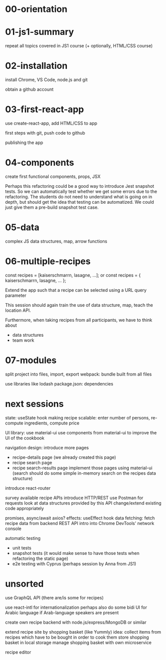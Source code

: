 # 00-orientation

# 01-js1-summary

repeat all topics covered in JS1 course (+ optionally, HTML/CSS course)

# 02-installation

install Chrome, VS Code, node.js and git

obtain a github account

# 03-first-react-app

use create-react-app, add HTML/CSS to app

first steps with git, push code to github

publishing the app

# 04-components

create first functional components, props, JSX

Perhaps this refactoring could be a good way to introduce Jest snapshot tests. So we can automatically test whether we get some errors due to the refactoring. The students do not need to understand what is going on in depth, but should get the idea that testing can be automatized. We could just give them a pre-build snapshot test case.

# 05-data

complex JS data structures, map, arrow functions

# 06-multiple-recipes

const recipes = [kaiserschmarrn, lasagne, ...];
or
const recipes = { kaiserschmarrn, lasagne, ... };

Extend the app such that a recipe can be selected using a URL query parameter

This session should again train the use of data structure, map, teach the location API.

Furthermore, when taking recipes from all participants, we have to think about
- data structures
- team work

# 07-modules

split project into files, import, export
webpack: bundle built from  all files

use libraries like lodash
package.json: dependencies

# next sessions

state: useState hook
making recipe scalable: enter number of persons, re-compute ingredients, compute price


UI library: use material-ui
use components from material-ui to improve the UI of the cookbook


navigation design: introduce more pages
- recipe-details page (we already created this page)
- recipe search page
- recipe search-results page
implement those pages using material-ui
(search should do some simple in-memory search on the recipes data structure)


introduce react-router


survey available recipe APIs
introduce HTTP/REST
use Postman for requests
look at data structures provided by this API
change/extend existing code appropriately


promises, async/await
axios?
effects: useEffect hook
data fetching: fetch recipe data from backend REST API
intro into Chrome DevTools' network console



automatic testing
- unit tests
- snapshot tests (it would make sense to have those tests when refactoring the static page)
- e2e testing with Cyprus (perhaps session by Anna from JS1)


# unsorted

use GraphQL API (there are/is some for recipes)

use react-intl for internationalization
perhaps also do some bidi UI for Arabic language if Arab-language speakers are present

create own recipe backend with node.js/express/MongoDB or similar

extend recipe site by shopping basket (like Yummly)
    idea: collect items from recipes which have to be bought in order to cook them
    store shopping basket in local storage
    manage shopping basket with own microservice

recipe editor
